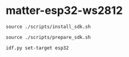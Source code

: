 # matter-esp32-ws2812


```shell
source ./scripts/install_sdk.sh
```

```shell
source ./scripts/prepare_sdk.sh
```

```shell
idf.py set-target esp32
```
